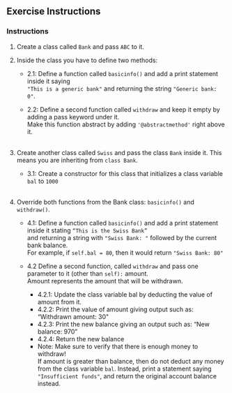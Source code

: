 ## Exercise Instructions

### Instructions

1. Create a class called `Bank` and pass `ABC` to it.  

2. Inside the class you have to define two methods: 
    - 2.1: Define a function called `basicinfo()` and add a print statement inside it saying   
    `"This is a generic bank"` and returning the string `"Generic bank: 0"`. 

    - 2.2: Define a second function called `withdraw` and keep it empty by adding a pass keyword under it.   
    Make this function abstract by adding `'@abstractmethod'` right above it. <br><br>

3. Create another class called `Swiss` and pass the class `Bank` inside it. 
    This means you are inheriting from `class Bank`. 
    -  3.1: Create a constructor for this class that initializes a class variable `bal` to `1000` <br><br>

4. Override both functions from the Bank class: `basicinfo()` and `withdraw()`. 
    - 4.1: Define a function called `basicinfo()` and add a print statement inside it stating `“This is the Swiss Bank”`  
    and returning a string with `"Swiss Bank: "` followed by the current bank balance.   
    For example, if `self.bal = 80`, then it would return `"Swiss Bank: 80"`

    - 4.2 Define a second function,  called `withdraw` and pass one parameter to it (other than `self):` amount.  
     Amount represents the amount that will be withdrawn. 

        - 4.2.1: Update the class variable bal by deducting the value of amount from it. 
        - 4.2.2: Print the value of amount giving output such as: “Withdrawn amount: 30"
        - 4.2.3:  Print the new balance giving an output such as: “New balance: 970”
        - 4.2.4:  Return the new balance
        - Note: Make sure to verify that there is enough money to withdraw!  
        If amount is greater than balance, then do not deduct any money from the 
        class variable `bal`. Instead, print a statement saying `"Insufficient funds"`, and return the original account balance instead.

<br>